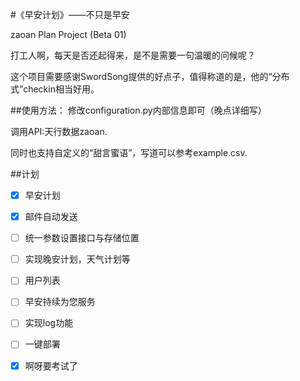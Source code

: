 #《早安计划》——不只是早安

zaoan Plan Project (Beta 01)

打工人啊，每天是否还起得来，是不是需要一句温暖的问候呢？

这个项目需要感谢SwordSong提供的好点子，值得称道的是，他的“分布式”checkin相当好用。


##使用方法：
修改configuration.py内部信息即可（晚点详细写）

调用API:天行数据zaoan.

同时也支持自定义的“甜言蜜语”，写道可以参考example.csv.

##计划
- [x] 早安计划
- [x] 邮件自动发送
- [ ] 统一参数设置接口与存储位置
- [ ] 实现晚安计划，天气计划等
- [ ] 用户列表
- [ ] 早安持续为您服务
- [ ] 实现log功能
- [ ] 一键部署

- [x] 啊呀要考试了